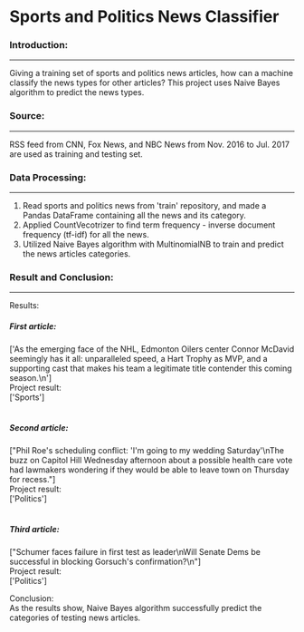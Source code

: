 # Sports and Politics News Classifier

### Introduction:
--- 
Giving a training set of sports and politics news articles, how can a machine classify the news types for other articles? This project uses Naive Bayes algorithm to predict the news types.  

### Source:
---
RSS feed from CNN, Fox News, and NBC News from Nov. 2016 to Jul. 2017 are used as training and testing set. 

### Data Processing:
---
1. Read sports and politics news from 'train' repository, and made a Pandas DataFrame containing all the news and its category.
2. Applied CountVecotrizer to find term frequency - inverse document frequency (tf-idf) for all the news.  
3. Utilized Naive Bayes algorithm with MultinomialNB to train and predict the news articles categories. 

### Result and Conclusion:
---
Results:<br>
##### First article: <br>
['As the emerging face of the NHL, Edmonton Oilers center Connor McDavid seemingly has it all: unparalleled speed, a Hart Trophy as MVP, and a supporting cast that makes his team a legitimate title contender this coming season.\n']<br>
Project result:<br>
['Sports']
<br><br>

##### Second article:<br>
["Phil Roe's scheduling conflict: 'I'm going to my wedding Saturday'\nThe buzz on Capitol Hill Wednesday afternoon about a possible health care vote had lawmakers wondering if they would be able to leave town on Thursday for recess."]<br>
Project result:<br>
['Politics']<br>
<br>

##### Third article:<br>
["Schumer faces failure in first test as leader\nWill Senate Dems be successful in blocking Gorsuch's confirmation?\n"]<br>
Project result:<br>
['Politics']<br>

Conclusion:<br>
As the results show, Naive Bayes algorithm successfully predict the categories of testing news articles. 



